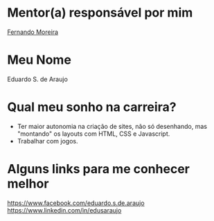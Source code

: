 # Mentor(a) responsável por mim

[Fernando Moreira](/mentores/perfis/fernando_moreira.md)

# Meu Nome

Eduardo S. de Araujo

# Qual meu sonho na carreira?

- Ter maior autonomia na criação de sites, não só desenhando, mas "montando" os layouts com HTML, CSS e Javascript.
- Trabalhar com jogos. 

# Alguns links para me conhecer melhor

https://www.facebook.com/eduardo.s.de.araujo
https://www.linkedin.com/in/edusaraujo
